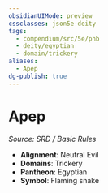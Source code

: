```yaml
---
obsidianUIMode: preview
cssclasses: json5e-deity
tags:
  - compendium/src/5e/phb
  - deity/egyptian
  - domain/trickery
aliases:
  - Apep
dg-publish: true
---
```

# Apep
*Source: SRD / Basic Rules* 

- **Alignment**: Neutral Evil
- **Domains**: Trickery
- **Pantheon**: Egyptian
- **Symbol**: Flaming snake